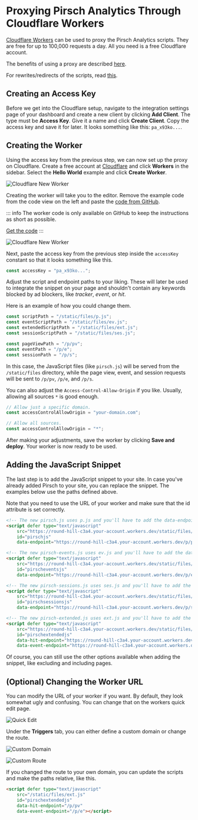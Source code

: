 # Proxying Pirsch Analytics Through Cloudflare Workers

[Cloudflare Workers](https://workers.cloudflare.com/) can be used to proxy the Pirsch Analytics scripts. They are free for up to 100,000 requests a day. All you need is a free Cloudflare account.

The benefits of using a proxy are described [here](../get-started/proxy).

For rewrites/redirects of the scripts, read [this](/faq#can-i-use-vercel-rewrites-redirects-to-proxy-the-scripts).

## Creating an Access Key

Before we get into the Cloudflare setup, navigate to the integration settings page of your dashboard and create a new client by clicking **Add Client**. The type must be **Access Key**. Give it a name and click **Create Client**. Copy the access key and save it for later. It looks something like this: `pa_x93ko...`.

## Creating the Worker

Using the access key from the previous step, we can now set up the proxy on Cloudflare. Create a free account at [Cloudflare](https://cloudflare.com/) and click **Workers** in the sidebar. Select the **Hello World** example and click **Create Worker**.

![Cloudflare New Worker](../static/advanced/cf-worker-new.png)

Creating the worker will take you to the editor. Remove the example code from the code view on the left and paste the [code from GitHub](https://raw.githubusercontent.com/pirsch-analytics/demo/master/cloudflare-workers/worker.js).

::: info
The worker code is only available on GitHub to keep the instructions as short as possible.

[Get the code](https://raw.githubusercontent.com/pirsch-analytics/demo/master/cloudflare-workers/worker.js)
:::

![Cloudflare New Worker](../static/advanced/cf-worker-code.png)

Next, paste the access key from the previous step inside the `accessKey` constant so that it looks something like this.

```js
const accessKey = "pa_x93ko...";
```

Adjust the script and endpoint paths to your liking. These will later be used to integrate the snippet on your page and shouldn't contain any keywords blocked by ad blockers, like *tracker*, *event*, or *hit*.

Here is an example of how you could change them.

```js
const scriptPath = "/static/files/p.js";
const eventScriptPath = "/static/files/ev.js";
const extendedScriptPath = "/static/files/ext.js";
const sessionScriptPath = "/static/files/ses.js";

const pageViewPath = "/p/pv";
const eventPath = "/p/e";
const sessionPath = "/p/s";
```

In this case, the JavaScript files (like `pirsch.js`) will be served from the `/static/files` directory, while the page view, event, and session requests will be sent to `/p/pv`, `/p/e`, and `/p/s`.

You can also adjust the `Access-Control-Allow-Origin` if you like. Usually, allowing all sources `*` is good enough.

```js
// Allow just a specific domain.
const accessControlAllowOrigin = "your-domain.com";

// Allow all sources.
const accessControlAllowOrigin = "*";
```

After making your adjustments, save the worker by clicking **Save and deploy**. Your worker is now ready to be used.

## Adding the JavaScript Snippet

The last step is to add the JavaScript snippet to your site. In case you've already added Pirsch to your site, you can replace the snippet. The examples below use the paths defined above.

Note that you need to use the URL of your worker and make sure that the id attribute is set correctly.

```html
<!-- The new pirsch.js uses p.js and you'll have to add the data-endpoint attribute. -->
<script defer type="text/javascript"
    src="https://round-hill-c3a4.your-account.workers.dev/static/files/p.js"
    id="pirschjs"
    data-endpoint="https://round-hill-c3a4.your-account.workers.dev/p/pv"></script>

<!-- The new pirsch-events.js uses ev.js and you'll have to add the data-endpoint attribute. -->
<script defer type="text/javascript"
    src="https://round-hill-c3a4.your-account.workers.dev/static/files/ev.js"
    id="pirscheventsjs"
    data-endpoint="https://round-hill-c3a4.your-account.workers.dev/p/e"></script>

<!-- The new pirsch-sessions.js uses ses.js and you'll have to add the data-endpoint attribute. -->
<script defer type="text/javascript"
    src="https://round-hill-c3a4.your-account.workers.dev/static/files/ses.js"
    id="pirschsessionsjs"
    data-endpoint="https://round-hill-c3a4.your-account.workers.dev/p/s"></script>

<!-- The new pirsch-extended.js uses ext.js and you'll have to add the data-hit-endpoint and data-event-endpoint attributes. -->
<script defer type="text/javascript"
    src="https://round-hill-c3a4.your-account.workers.dev/static/files/ext.js"
    id="pirschextendedjs"
    data-hit-endpoint="https://round-hill-c3a4.your-account.workers.dev/p/pv"
    data-event-endpoint="https://round-hill-c3a4.your-account.workers.dev/p/e"></script>
```

Of course, you can still use the other options available when adding the snippet, like excluding and including pages.

## (Optional) Changing the Worker URL

You can modify the URL of your worker if you want. By default, they look somewhat ugly and confusing. You can change that on the workers quick edit page.

![Quick Edit](../static/advanced/cf-worker-quick-edit.png)

Under the **Triggers** tab, you can either define a custom domain or change the route.

![Custom Domain](../static/advanced/cf-worker-custom-domain.png)

![Custom Route](../static/advanced/cf-worker-custom-domain.png)

If you changed the route to your own domain, you can update the scripts and make the paths relative, like this.

```html
<script defer type="text/javascript"
    src="/static/files/ext.js"
    id="pirschextendedjs"
    data-hit-endpoint="/p/pv"
    data-event-endpoint="/p/e"></script>
```
